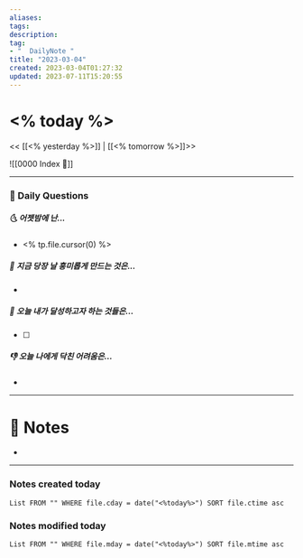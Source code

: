 ```yaml
---
aliases: 
tags: 
description:
tag:
- "  DailyNote "
title: "2023-03-04"
created: 2023-03-04T01:27:32
updated: 2023-07-11T15:20:55
---
```


# <% today %>

<< [[<% yesterday %>]] | [[<% tomorrow %>]]>>

![[0000 Index 🔗]]

---
### 📅 Daily Questions

##### 🌜 어젯밤에 난...

- <% tp.file.cursor(0) %>

##### 🙌 지금 당장 날 흥미롭게 만드는 것은...

- 

##### 🚀 오늘 내가 달성하고자 하는 것들은...

- [ ] 

##### 👎 오늘 나에게 닥친 어려움은...

- 

---

# 📝 Notes

- 

---

### Notes created today

```dataview
List FROM "" WHERE file.cday = date("<%today%>") SORT file.ctime asc
```

### Notes modified today

```dataview
List FROM "" WHERE file.mday = date("<%today%>") SORT file.mtime asc
```
